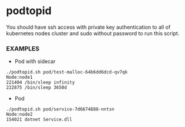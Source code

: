 # podtopid
You should have ssh access with private key authentication to all of kubernetes nodes cluster and sudo without password to run this script.

### EXAMPLES

* Pod with sidecar
```
./podtopid.sh pod/test-malloc-64b6dd6dcd-qv7qk
Node:node1
221404 /bin/sleep infinity
222875 /bin/sleep 3650d
```
* Pod
```
./podtopid.sh pod/service-7d6674888-nntsn
Node:node2
154021 dotnet Service.dll
```

